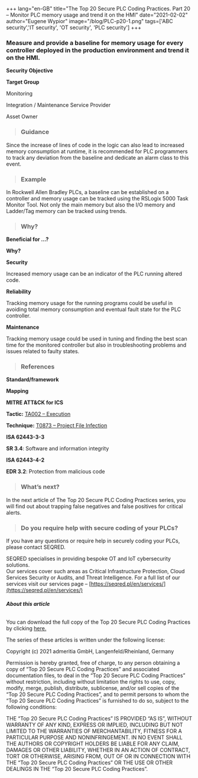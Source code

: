 +++
lang="en-GB"
title="The Top 20 Secure PLC Coding Practices. Part 20 – Monitor PLC memory usage and trend it on the HMI"
date="2021-02-02"
author="Eugene Wypior"
image="/blog/PLC-p20-1.png"
tags=['ABC security','IT security', 'OT security', 'PLC security']
+++

### **Measure and provide a baseline for memory usage for every controller deployed in the production environment and trend it on the HMI.**

**Security Objective**

**Target Group**

Monitoring

Integration / Maintenance Service Provider

Asset Owner

> ### Guidance

Since the increase of lines of code in the logic can also lead to increased memory consumption at runtime, it is recommended for PLC programmers to track any deviation from the baseline and dedicate an alarm class to this event.

> ### Example

In Rockwell Allen Bradley PLCs, a baseline can be established on a controller and memory usage can be tracked using the RSLogix 5000 Task Monitor Tool. Not only the main memory but also the I/O memory and Ladder/Tag memory can be tracked using trends. 

> ### Why? 

**Beneficial for …?**

**Why?**

**Security**

Increased memory usage can be an indicator of the PLC running altered code. 

**Reliability** 

Tracking memory usage for the running programs could be useful in avoiding total memory consumption and eventual fault state for the PLC controller. 

**Maintenance** 

Tracking memory usage could be used in tuning and finding the best scan time for the monitored controller but also in troubleshooting problems and issues related to faulty states. 

> ### References

**Standard/framework**

**Mapping**

**MITRE ATT&CK for ICS** 

**Tactic:** [TA002 – Execution](https://collaborate.mitre.org/attackics/index.php/Inhibit_Response_Function)

**Technique:** [T0873 – Project File Infection](https://collaborate.mitre.org/attackics/index.php/Technique/T0816)

**ISA 62443-3-3** 

**SR 3.4**: Software and information integrity 

**ISA 62443-4-2** 

**EDR 3.2**: Protection from malicious code 

> ### What’s next?

In the next article of The Top 20 Secure PLC Coding Practices series, you will find out about trapping false negatives and false positives for critical alerts.

> ### Do you require help with secure coding of your PLCs?

If you have any questions or require help in securely coding your PLCs, please contact SEQRED.

SEQRED specialises in providing bespoke OT and IoT cybersecurity solutions.  
Our services cover such areas as Critical Infrastructure Protection, Cloud Services Security or Audits, and Threat Intelligence. For a full list of our services visit our services page – [https://seqred.pl/en/services/](https://seqred.pl/en/services/)

###### **About this article**

You can download the full copy of the Top 20 Secure PLC Coding Practices by clicking [here.](https://www.plc-security.com/index.html#download)

The series of these articles is written under the following license:

Copyright (c) 2021 admeritia GmbH, Langenfeld/Rheinland, Germany

Permission is hereby granted, free of charge, to any person obtaining a copy of “Top 20 Secure PLC Coding Practices” and associated documentation files, to deal in the “Top 20 Secure PLC Coding Practices” without restriction, including without limitation the rights to use, copy, modify, merge, publish, distribute, sublicense, and/or sell copies of the “Top 20 Secure PLC Coding Practices”, and to permit persons to whom the “Top 20 Secure PLC Coding Practices” is furnished to do so, subject to the following conditions:

THE “Top 20 Secure PLC Coding Practices” IS PROVIDED “AS IS”, WITHOUT WARRANTY OF ANY KIND, EXPRESS OR IMPLIED, INCLUDING BUT NOT LIMITED TO THE WARRANTIES OF MERCHANTABILITY, FITNESS FOR A PARTICULAR PURPOSE AND NONINFRINGEMENT. IN NO EVENT SHALL THE AUTHORS OR COPYRIGHT HOLDERS BE LIABLE FOR ANY CLAIM, DAMAGES OR OTHER LIABILITY, WHETHER IN AN ACTION OF CONTRACT, TORT OR OTHERWISE, ARISING FROM, OUT OF OR IN CONNECTION WITH THE “Top 20 Secure PLC Coding Practices” OR THE USE OR OTHER DEALINGS IN THE “Top 20 Secure PLC Coding Practices”.

